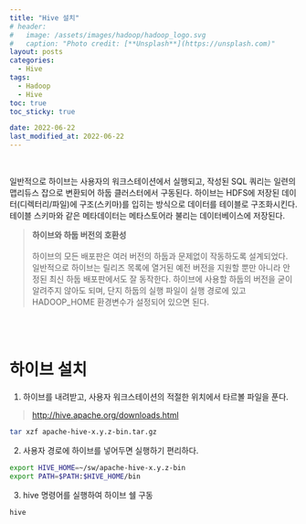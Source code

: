 ```yaml
---
title: "Hive 설치"
# header:
#   image: /assets/images/hadoop/hadoop_logo.svg
#   caption: "Photo credit: [**Unsplash**](https://unsplash.com)"
layout: posts
categories:
  - Hive
tags:
  - Hadoop
  - Hive
toc: true
toc_sticky: true

date: 2022-06-22
last_modified_at: 2022-06-22
---
```


<br>

일반적으로 하이브는 사용자의 워크스테이션에서 실행되고, 작성된 SQL 쿼리는 일련의 맵리듀스 잡으로 변환되어 하둡 클러스터에서 구동된다. 
하이브는 HDFS에 저장된 데이터(디렉터리/파일)에 구조(스키마)를 입히는 방식으로 데이터를 테이블로 구조화시킨다. 테이블 스키마와 같은 메타데이터는 메타스토어라 불리는 데이터베이스에 저장된다.

> <b>하이브와 하둡 버전의 호환성</b>
<br><br>
하이브의 모든 배포판은 여러 버전의 하둡과 문제없이 작동하도록 설계되었다. 일반적으로 하이브는 릴리즈 목록에 열거된 예전 버전을 지원할 뿐만 아니라 안정된 최신 하둡 배포판에서도 잘 동작한다. 하이브에 사용할 하둡의 버전을 굳이 알려주지 않아도 되며, 단지 하둡의 실행 파일이 실행 경로에 있고 HADOOP_HOME 환경변수가 설정되어 있으면 된다.

<br><br>

# 하이브 설치

1. 하이브를 내려받고, 사용자 워크스테이션의 적절한 위치에서 타르볼 파일을 푼다.
> http://hive.apache.org/downloads.html

```bash
tar xzf apache-hive-x.y.z-bin.tar.gz
```

2. 사용자 경로에 하이브를 넣어두면 실행하기 편리하다.
```bash
export HIVE_HOME=~/sw/apache-hive-x.y.z-bin
export PATH=$PATH:$HIVE_HOME/bin
```

3. hive 명령어를 실행하여 하이브 쉘 구동
```bash
hive
```

<br><br>